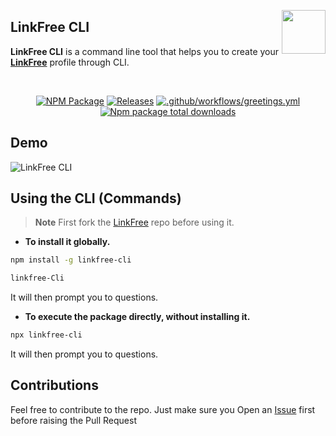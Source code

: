<img align="right" src="https://user-images.githubusercontent.com/51878265/186825286-499db16b-5b95-488d-b6d5-09d44521b890.png" height="70px"> <h2>LinkFree CLI </h2>

**LinkFree CLI** is a command line tool that helps you to create your **[LinkFree](https://github.com/EddieHubCommunity/LinkFree)** profile through CLI.

<br>
<div align="center">
  
[![NPM Package](https://github.com/Pradumnasaraf/LinkFree-CLI/actions/workflows/publish.yml/badge.svg)](https://github.com/Pradumnasaraf/LinkFree-CLI/actions/workflows/publish.yml) 
[![Releases](https://github.com/Pradumnasaraf/LinkFree-CLI/actions/workflows/releases.yml/badge.svg)](https://github.com/Pradumnasaraf/LinkFree-CLI/actions/workflows/releases.yml) 
[![.github/workflows/greetings.yml](https://github.com/Pradumnasaraf/LinkFree-CLI/actions/workflows/greetings.yml/badge.svg)](https://github.com/Pradumnasaraf/LinkFree-CLI/actions/workflows/greetings.yml)
[![Npm package total downloads](https://badgen.net/npm/dt/linkfree-cli)](https://npmjs.com/package/linkfree-cli)

</div>

## Demo

![LinkFree CLI](https://user-images.githubusercontent.com/51878265/200193639-0e2d6d23-5f85-48e8-9563-8879b4efb18a.gif)

## Using the CLI (Commands)

> **Note** First fork the [LinkFree](https://github.com/EddieHubCommunity/LinkFree) repo before using it.

- **To install it globally.**

```bash
npm install -g linkfree-cli

linkfree-Cli
```

It will then prompt you to questions.

- **To execute the package directly, without installing it.**

```bash
npx linkfree-cli
```

It will then prompt you to questions.

## Contributions

Feel free to contribute to the repo. Just make sure you Open an [Issue](https://github.com/Pradumnasaraf/LinkFree-CLI/issues) first before raising the Pull Request
